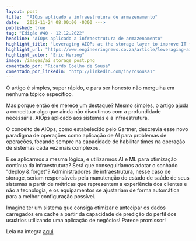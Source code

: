 ```yaml
---
layout: post 
title:  "AIOps aplicado a infraestrutura de armazenamento"
date:   2022-11-24 08:00:00 -0300 --->
published: true
tag: "Edição #40 - 12.12.2022"
headline: "AIOps aplicado a infraestrutura de armazenamento"
highlight_title: "Leveraging AIOPs at the storage layer to improve IT focus on business, not technology"
highlight_url: "https://www.engineeringnews.co.za/article/leveraging-aiops-at-the-storage-layer-to-improve-it-focus-on-business-not-technology-2022-11-10"
highlight_autor: "Eric Herzog"
image: /images/ai_storage_post.png
comentado_por: "Ricardo Coelho de Sousa"
comentado_por_linkedin: "http://linkedin.com/in/rcsousa1"
---
```

O artigo é simples, super rápido, e para ser honesto não mergulha em nenhuma tópico específico.

Mas porque então ele merece um destaque? Mesmo simples, o artigo ajuda a conceituar algo que ainda não discutimos com a profundidade necessária. AIOps aplicado aos sistemas e a infraestrutura.

O conceito de AIOps, como estabelecido pelo Gartner, descrevia esse novo paradigma de operações como aplicação de AI para problemas de operações, focando sempre na capacidade de habilitar times na operação de sistemas cada vez mais complexos.

E se aplicarmos a mesma lógica, e utilizarmos AI e ML para otimização contínua da infraestrutura? Será que conseguiríamos adotar o sonhado "deploy & forget"? Administradores de infraestrutura, nesse caso de storage, seriam responsáveis pela manutenção do estado de saúde de seus sistemas a partir de métricas que representem a experiência dos clientes e não a tecnologia, e os equipamentos se ajustariam de forma automática para a melhor configuração possível.

Imagine ter um sistema que consiga otimizar e antecipar os dados carregados em cache a partir da capacidade de predição do perfil dos usuários utilizando uma aplicação de negócios! Parece promissor!

Leia na íntegra [aqui](https://www.engineeringnews.co.za/article/leveraging-aiops-at-the-storage-layer-to-improve-it-focus-on-business-not-technology-2022-11-10/rep_id:4136)